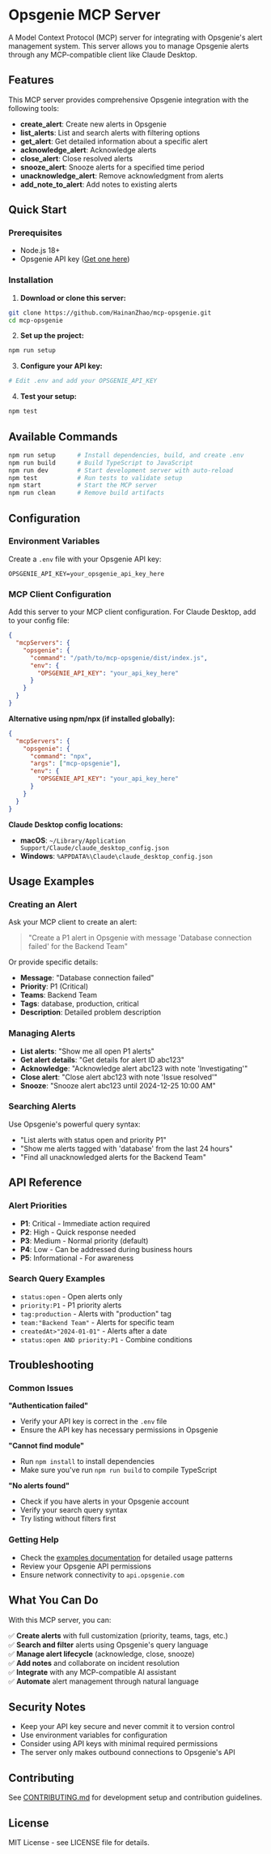 # Opsgenie MCP Server

A Model Context Protocol (MCP) server for integrating with Opsgenie's alert management system. This server allows you to manage Opsgenie alerts through any MCP-compatible client like Claude Desktop.

## Features

This MCP server provides comprehensive Opsgenie integration with the following tools:

- **create_alert**: Create new alerts in Opsgenie
- **list_alerts**: List and search alerts with filtering options
- **get_alert**: Get detailed information about a specific alert
- **acknowledge_alert**: Acknowledge alerts
- **close_alert**: Close resolved alerts
- **snooze_alert**: Snooze alerts for a specified time period
- **unacknowledge_alert**: Remove acknowledgment from alerts
- **add_note_to_alert**: Add notes to existing alerts

## Quick Start

### Prerequisites

- Node.js 18+
- Opsgenie API key ([Get one here](https://support.atlassian.com/opsgenie/docs/create-a-default-api-integration/))

### Installation

1. **Download or clone this server:**
```bash
git clone https://github.com/HainanZhao/mcp-opsgenie.git
cd mcp-opsgenie
```

2. **Set up the project:**
```bash
npm run setup
```

3. **Configure your API key:**
```bash
# Edit .env and add your OPSGENIE_API_KEY
```

4. **Test your setup:**
```bash
npm test
```

## Available Commands

```bash
npm run setup      # Install dependencies, build, and create .env
npm run build      # Build TypeScript to JavaScript
npm run dev        # Start development server with auto-reload
npm test           # Run tests to validate setup
npm start          # Start the MCP server
npm run clean      # Remove build artifacts
```

## Configuration

### Environment Variables

Create a `.env` file with your Opsgenie API key:

```env
OPSGENIE_API_KEY=your_opsgenie_api_key_here
```

### MCP Client Configuration

Add this server to your MCP client configuration. For Claude Desktop, add to your config file:

```json
{
  "mcpServers": {
    "opsgenie": {
      "command": "/path/to/mcp-opsgenie/dist/index.js",
      "env": {
        "OPSGENIE_API_KEY": "your_api_key_here"
      }
    }
  }
}
```

**Alternative using npm/npx (if installed globally):**
```json
{
  "mcpServers": {
    "opsgenie": {
      "command": "npx",
      "args": ["mcp-opsgenie"],
      "env": {
        "OPSGENIE_API_KEY": "your_api_key_here"
      }
    }
  }
}
```

**Claude Desktop config locations:**
- **macOS**: `~/Library/Application Support/Claude/claude_desktop_config.json`
- **Windows**: `%APPDATA%\Claude\claude_desktop_config.json`

## Usage Examples

### Creating an Alert

Ask your MCP client to create an alert:

> "Create a P1 alert in Opsgenie with message 'Database connection failed' for the Backend Team"

Or provide specific details:
- **Message**: "Database connection failed"
- **Priority**: P1 (Critical)
- **Teams**: Backend Team
- **Tags**: database, production, critical
- **Description**: Detailed problem description

### Managing Alerts

- **List alerts**: "Show me all open P1 alerts"
- **Get alert details**: "Get details for alert ID abc123"
- **Acknowledge**: "Acknowledge alert abc123 with note 'Investigating'"
- **Close alert**: "Close alert abc123 with note 'Issue resolved'"
- **Snooze**: "Snooze alert abc123 until 2024-12-25 10:00 AM"

### Searching Alerts

Use Opsgenie's powerful query syntax:
- "List alerts with status open and priority P1"
- "Show me alerts tagged with 'database' from the last 24 hours"
- "Find all unacknowledged alerts for the Backend Team"

## API Reference

### Alert Priorities

- **P1**: Critical - Immediate action required
- **P2**: High - Quick response needed  
- **P3**: Medium - Normal priority (default)
- **P4**: Low - Can be addressed during business hours
- **P5**: Informational - For awareness

### Search Query Examples

- `status:open` - Open alerts only
- `priority:P1` - P1 priority alerts
- `tag:production` - Alerts with "production" tag
- `team:"Backend Team"` - Alerts for specific team
- `createdAt>"2024-01-01"` - Alerts after a date
- `status:open AND priority:P1` - Combine conditions

## Troubleshooting

### Common Issues

**"Authentication failed"**
- Verify your API key is correct in the `.env` file
- Ensure the API key has necessary permissions in Opsgenie

**"Cannot find module"**
- Run `npm install` to install dependencies
- Make sure you've run `npm run build` to compile TypeScript

**"No alerts found"**
- Check if you have alerts in your Opsgenie account
- Verify your search query syntax
- Try listing without filters first

### Getting Help

- Check the [examples documentation](EXAMPLES.md) for detailed usage patterns
- Review your Opsgenie API permissions
- Ensure network connectivity to `api.opsgenie.com`

## What You Can Do

With this MCP server, you can:

✅ **Create alerts** with full customization (priority, teams, tags, etc.)  
✅ **Search and filter** alerts using Opsgenie's query language  
✅ **Manage alert lifecycle** (acknowledge, close, snooze)  
✅ **Add notes** and collaborate on incident resolution  
✅ **Integrate** with any MCP-compatible AI assistant  
✅ **Automate** alert management through natural language  

## Security Notes

- Keep your API key secure and never commit it to version control
- Use environment variables for configuration
- Consider using API keys with minimal required permissions
- The server only makes outbound connections to Opsgenie's API

## Contributing

See [CONTRIBUTING.md](CONTRIBUTING.md) for development setup and contribution guidelines.

## License

MIT License - see LICENSE file for details.